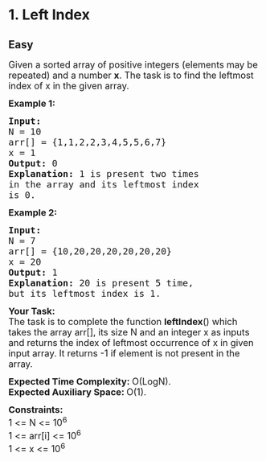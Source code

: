 # 1. Left Index
## Easy
<div class="problem-statement">
                <p></p><p><span style="font-size:18px">Given a sorted array of positive integers (elements may be repeated) and a number <strong>x</strong>. The task is to find the leftmost index of x in the given array.</span></p>

<p><span style="font-size:18px"><strong>Example 1:</strong></span></p>

<pre><span style="font-size:18px"><strong>Input:
</strong>N = 10
arr[] = {1,1,2,2,3,4,5,5,6,7}
x = 1
<strong>Output: </strong>0<strong>
Explanation: </strong>1 is present two times
in the array and its leftmost index 
is 0.</span></pre>

<p><span style="font-size:18px"><strong>Example 2:</strong></span></p>

<pre><span style="font-size:18px"><strong>Input:
</strong>N = 7
arr[] = {10,20,20,20,20,20,20}
x = 20
<strong>Output: </strong>1<strong>
Explanation: </strong>20 is present 5 time, 
but its leftmost index is 1.</span>
</pre>

<p><span style="font-size:18px"><strong>Your&nbsp;Task:</strong><br>
The task is to complete the function <strong>leftIndex</strong>() which takes the array arr[], its size N and an integer x as inputs and&nbsp;returns the index of leftmost occurrence of x&nbsp;in given input array. It returns -1&nbsp;if element is not present in the array.</span></p>

<p><span style="font-size:18px"><strong>Expected Time Complexity:&nbsp;</strong>O(LogN).<br>
<strong>Expected Auxiliary Space:&nbsp;</strong>O(1).</span></p>

<p><span style="font-size:18px"><strong>Constraints:</strong><br>
1 &lt;= N &lt;= 10<sup>6</sup><br>
1 &lt;= arr[i] &lt;= 10<sup>6</sup><br>
1 &lt;= x &lt;= 10<sup>6</sup></span></p>
 <p></p>
            </div>